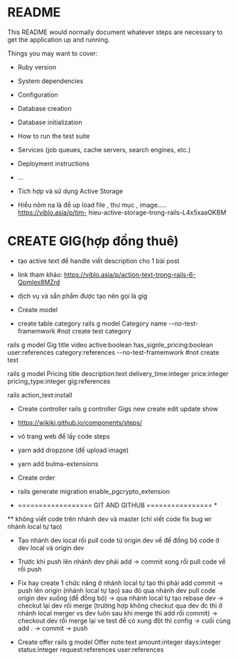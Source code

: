 # README

This README would normally document whatever steps are necessary to get the
application up and running.

Things you may want to cover:

* Ruby version

* System dependencies

* Configuration

* Database creation

* Database initialization

* How to run the test suite

* Services (job queues, cache servers, search engines, etc.)

* Deployment instructions

* ...
* Tích hợp và sử dụng Active Storage
* Hiểu nôm na là để up load file , thư mục , image.....
https://viblo.asia/p/tim-
hieu-active-storage-trong-rails-L4x5xaaOKBM

# CREATE GIG(hợp đồng thuê)
* tạo active text để handle viết description cho 1 bài post
* link tham khảo: https://viblo.asia/p/action-text-trong-rails-6-Qpmlex8MZrd
 
* dịch vụ và sẩn phẩm được tạo nên gọi là gig
* Create model

* create table category
rails g model Category name --no-test-framemwork #not create test category

rails g model Gig title video active:boolean has_signle_pricing:boolean user:references category:references --no-test-framemwork #not create test 

rails g model Pricing title description:text delivery_time:integer price:integer pricing_type:integer gig:references 

rails action_text:install

* Create controller
rails g controller Gigs new create edit update show 

* https://wikiki.github.io/components/steps/ 
* vô trang web để lấy code steps

* yarn add dropzone (để upload image)

* yarn add bulma-extensions

* Create order
* rails generate migration enable_pgcrypto_extension





* ================== GIT AND GITHUB ================ *

** không viết code trên nhánh dev và master (chỉ viết code fix bug wr nhánh local tự tạo)
* Tạo nhánh dev local rồi pull code từ origin dev về để đồng bộ code ở dev local và origin dev
* Trước khi push lên nhánh dev phải add -> commit xong rồi pull code về rồi push
* Fix hay create 1 chức năng ở nhánh local tự tạo thì phải add commit -> push lên origin (nhánh local tự tạo) sau đó qua nhánh dev pull code origin dev xuống (để đồng bộ) -> qua nhánh local tự tạo rebase dev -> checkut lại dev rồi merge (trường hợp không checkut qua dev đc thì ở nhánh local merger vs dev luôn sau khi merge thì add rồi commit) -> checkout dev rồi merge lại ve test để có xung đột thì config ->  cuối cùng add . -> commit  -> push


* Create offer
rails g model Offer note:text amount:integer days:integer status:integer request:references user:references
